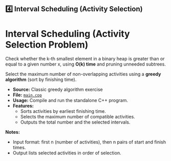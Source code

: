 ## **4️⃣ Interval Scheduling (Activity Selection)**

# Interval Scheduling (Activity Selection Problem)

Check whether the k-th smallest element in a binary heap is greater than or equal to a given number x, using **O(k) time** and pruning unneeded subtrees.

Select the maximum number of non-overlapping activities using a **greedy algorithm** (sort by finishing time).

- **Source:** Classic greedy algorithm exercise  
- **File:** [`main.cpp`](main.cpp)
- **Usage:** Compile and run the standalone C++ program.
- **Features:**
  - Sorts activities by earliest finishing time.
  - Selects the maximum number of compatible activities.
  - Outputs the total number and the selected intervals.

**Notes:**
- Input format: first n (number of activities), then n pairs of start and finish times.
- Output lists selected activities in order of selection.
